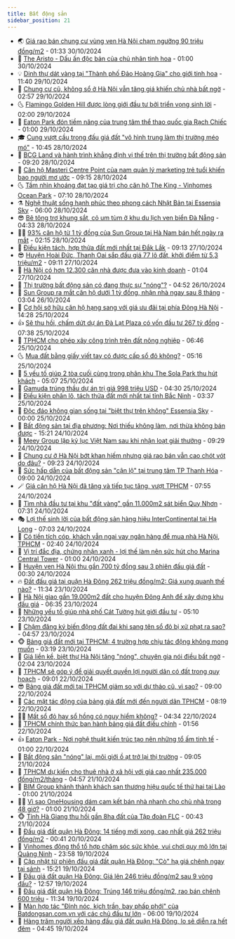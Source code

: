 ```yaml
---
title: Bất động sản
sidebar_position: 21
---
```


<!-- dantri-bat-dong-san:START -->
- 🌏 [Giá rao bán chung cư vùng ven Hà Nội chạm ngưỡng 90 triệu đồng/m2](https://dantri.com.vn/bat-dong-san/gia-rao-ban-chung-cu-vung-ven-ha-noi-cham-nguong-90-trieu-dongm2-20241030014923376.htm) - 01:33 30/10/2024
- 👹 [The Aristo - Dấu ấn độc bản của chủ nhân tinh hoa](https://dantri.com.vn/bat-dong-san/the-aristo-dau-an-doc-ban-cua-chu-nhan-tinh-hoa-20241030071448732.htm) - 01:00 30/10/2024
- 💡 [Dinh thự dát vàng tại &quot;Thành phố Đảo Hoàng Gia&quot; cho giới tinh hoa](https://dantri.com.vn/bat-dong-san/dinh-thu-dat-vang-tai-thanh-pho-dao-hoang-gia-cho-gioi-tinh-hoa-20241029174646342.htm) - 11:40 29/10/2024
- 🌋 [Chung cư cũ, không sổ ở Hà Nội vẫn tăng giá khiến chủ nhà bất ngờ](https://dantri.com.vn/bat-dong-san/chung-cu-cu-khong-so-o-ha-noi-van-tang-gia-khien-chu-nha-bat-ngo-20241028124953010.htm) - 02:57 29/10/2024
- 🌜 [Flamingo Golden Hill được lòng giới đầu tư bởi triển vọng sinh lời](https://dantri.com.vn/bat-dong-san/flamingo-golden-hill-duoc-long-gioi-dau-tu-boi-trien-vong-sinh-loi-20241028151241335.htm) - 02:00 29/10/2024
- 💃 [Eaton Park đón tiềm năng của trung tâm thể thao quốc gia Rạch Chiếc](https://dantri.com.vn/bat-dong-san/eaton-park-don-tiem-nang-cua-trung-tam-the-thao-quoc-gia-rach-chiec-20241028202440336.htm) - 01:00 29/10/2024
- 🎓 [Cung vượt cầu trong đấu giá đất &quot;vô hình trung làm thị trường méo mó&quot;](https://dantri.com.vn/bat-dong-san/cung-vuot-cau-trong-dau-gia-dat-vo-hinh-trung-lam-thi-truong-meo-mo-20241028173817239.htm) - 10:45 28/10/2024
- 🌝 [BCG Land và hành trình khẳng định vị thế trên thị trường bất động sản](https://dantri.com.vn/bat-dong-san/bcg-land-va-hanh-trinh-khang-dinh-vi-the-tren-thi-truong-bat-dong-san-20241028160348227.htm) - 09:20 28/10/2024
- 🧐 [Căn hộ Masteri Centre Point của nam quản lý marketing trẻ tuổi khiến bao người mơ ước](https://dantri.com.vn/bat-dong-san/can-ho-masteri-centre-point-cua-nam-quan-ly-marketing-tre-tuoi-khien-bao-nguoi-mo-uoc-20241028145451910.htm) - 09:15 28/10/2024
- 🌜 [Tầm nhìn khoáng đạt tạo giá trị cho căn hộ The King - Vinhomes Ocean Park](https://dantri.com.vn/bat-dong-san/tam-nhin-khoang-dat-tao-gia-tri-cho-can-ho-the-king-vinhomes-ocean-park-20241028123846498.htm) - 07:10 28/10/2024
- ⚗️ [Nghệ thuật sống hạnh phúc theo phong cách Nhật Bản tại Essensia Sky](https://dantri.com.vn/bat-dong-san/nghe-thuat-song-hanh-phuc-theo-phong-cach-nhat-ban-tai-essensia-sky-20241028121641432.htm) - 06:00 28/10/2024
- 😎 [Bê tông trơ khung sắt, cỏ um tùm ở khu du lịch ven biển Đà Nẵng](https://dantri.com.vn/bat-dong-san/be-tong-tro-khung-sat-co-um-tum-o-khu-du-lich-ven-bien-da-nang-20241022160220907.htm) - 04:33 28/10/2024
- 🧑‍🏫 [93% căn hộ từ 1 tỷ đồng của Sun Group tại Hà Nam bán hết ngày ra mắt](https://dantri.com.vn/bat-dong-san/93-can-ho-tu-1-ty-dong-cua-sun-group-tai-ha-nam-ban-het-ngay-ra-mat-20241028090726828.htm) - 02:15 28/10/2024
- 💪 [Điều kiện tách, hợp thửa đất mới nhất tại Đắk Lắk](https://dantri.com.vn/bat-dong-san/dieu-kien-tach-hop-thua-dat-moi-nhat-tai-dak-lak-20241026092255177.htm) - 09:13 27/10/2024
- 😎 [Huyện Hoài Đức, Thanh Oai sắp đấu giá 77 lô đất, khởi điểm từ 5,3 triệu/m2](https://dantri.com.vn/bat-dong-san/huyen-hoai-duc-thanh-oai-sap-dau-gia-77-lo-dat-khoi-diem-tu-53-trieum2-20241027160548177.htm) - 09:11 27/10/2024
- 🧠 [Hà Nội có hơn 12.300 căn nhà được đưa vào kinh doanh](https://dantri.com.vn/bat-dong-san/ha-noi-co-hon-12300-can-nha-duoc-dua-vao-kinh-doanh-20241026155152342.htm) - 01:04 27/10/2024
- 🧰 [Thị trường bất động sản có đang thực sự &quot;nóng&quot;?](https://dantri.com.vn/bat-dong-san/thi-truong-bat-dong-san-co-dang-thuc-su-nong-20241025165938828.htm) - 04:52 26/10/2024
- 🤩 [Sun Group ra mắt căn hộ dưới 1 tỷ đồng, nhận nhà ngay sau 8 tháng](https://dantri.com.vn/bat-dong-san/sun-group-ra-mat-can-ho-duoi-1-ty-dong-nhan-nha-ngay-sau-8-thang-20241026095939571.htm) - 03:04 26/10/2024
- 🦆 [Cơ hội sở hữu căn hộ hạng sang với giá ưu đãi tại phía Đông Hà Nội](https://dantri.com.vn/bat-dong-san/co-hoi-so-huu-can-ho-hang-sang-voi-gia-uu-dai-tai-phia-dong-ha-noi-20241025211520920.htm) - 14:28 25/10/2024
- 👍 [Sẽ thu hồi, chấm dứt dự án Đà Lạt Plaza có vốn đầu tư 267 tỷ đồng](https://dantri.com.vn/bat-dong-san/se-thu-hoi-cham-dut-du-an-da-lat-plaza-co-von-dau-tu-267-ty-dong-20241025123757256.htm) - 07:38 25/10/2024
- 🙉 [TPHCM cho phép xây công trình trên đất nông nghiệp](https://dantri.com.vn/bat-dong-san/tphcm-cho-phep-xay-cong-trinh-tren-dat-nong-nghiep-20241025110253007.htm) - 06:46 25/10/2024
- 🌜 [Mua đất bằng giấy viết tay có được cấp sổ đỏ không?](https://dantri.com.vn/bat-dong-san/mua-dat-bang-giay-viet-tay-co-duoc-cap-so-do-khong-20241025105822494.htm) - 05:16 25/10/2024
- 🌋 [5 yếu tố giúp 2 tòa cuối cùng trong phân khu The Sola Park thu hút khách](https://dantri.com.vn/bat-dong-san/5-yeu-to-giup-2-toa-cuoi-cung-trong-phan-khu-the-sola-park-thu-hut-khach-20241025114833360.htm) - 05:07 25/10/2024
- 🥰 [Gamuda trúng thầu dự án trị giá 998 triệu USD](https://dantri.com.vn/bat-dong-san/gamuda-trung-thau-du-an-tri-gia-998-trieu-usd-20241025105736911.htm) - 04:30 25/10/2024
- 💯 [Điều kiện phân lô, tách thửa đất mới nhất tại tỉnh Bắc Ninh](https://dantri.com.vn/bat-dong-san/dieu-kien-phan-lo-tach-thua-dat-moi-nhat-tai-tinh-bac-ninh-20241025014916304.htm) - 03:37 25/10/2024
- 🤩 [Độc đáo không gian sống tại &quot;biệt thự trên không&quot; Essensia Sky](https://dantri.com.vn/bat-dong-san/doc-dao-khong-gian-song-tai-biet-thu-tren-khong-essensia-sky-20241025052450672.htm) - 00:00 25/10/2024
- 💄 [Bất động sản tại địa phương: Nơi thiếu không làm, nơi thừa không bán được](https://dantri.com.vn/bat-dong-san/bat-dong-san-tai-dia-phuong-noi-thieu-khong-lam-noi-thua-khong-ban-duoc-20241024182226608.htm) - 15:21 24/10/2024
- 🦍 [Meey Group lập kỷ lục Việt Nam sau khi nhận loạt giải thưởng](https://dantri.com.vn/bat-dong-san/meey-group-lap-ky-luc-viet-nam-sau-khi-nhan-loat-giai-thuong-20241024161010404.htm) - 09:29 24/10/2024
- 🎡 [Chung cư ở Hà Nội bớt khan hiếm nhưng giá rao bán vẫn cao chót vót do đâu?](https://dantri.com.vn/bat-dong-san/chung-cu-o-ha-noi-bot-khan-hiem-nhung-gia-rao-ban-van-cao-chot-vot-do-dau-20241024155319977.htm) - 09:23 24/10/2024
- 🐎 [Sức hấp dẫn của bất động sản &quot;cận lộ&quot; tại trung tâm TP Thanh Hóa](https://dantri.com.vn/bat-dong-san/suc-hap-dan-cua-bat-dong-san-can-lo-tai-trung-tam-tp-thanh-hoa-20241024153502876.htm) - 09:00 24/10/2024
- 🪄 [Giá căn hộ Hà Nội đã tăng và tiếp tục tăng, vượt TPHCM](https://dantri.com.vn/bat-dong-san/gia-can-ho-ha-noi-da-tang-va-tiep-tuc-tang-vuot-tphcm-20241024140919263.htm) - 07:55 24/10/2024
- 💼 [Tìm nhà đầu tư tại khu &quot;đất vàng&quot; gần 11.000m2 sát biển Quy Nhơn](https://dantri.com.vn/bat-dong-san/tim-nha-dau-tu-tai-khu-dat-vang-gan-11000m2-sat-bien-quy-nhon-20241023172202486.htm) - 07:31 24/10/2024
- 🎭 [Lợi thế sinh lời của bất động sản hàng hiệu InterContinental tại Hạ Long](https://dantri.com.vn/bat-dong-san/loi-the-sinh-loi-cua-bat-dong-san-hang-hieu-intercontinental-tai-ha-long-20241024140308836.htm) - 07:03 24/10/2024
- 🐻 [Có tiền tích cóp, khách vẫn ngại vay ngân hàng để mua nhà Hà Nội, TPHCM](https://dantri.com.vn/kinh-doanh/co-tien-tich-cop-khach-van-ngai-vay-ngan-hang-de-mua-nha-ha-noi-tphcm-20241023085716466.htm) - 02:40 24/10/2024
- 💃 [Vị trí đắc địa, chứng nhận xanh - lợi thế làm nên sức hút cho Marina Central Tower](https://dantri.com.vn/bat-dong-san/vi-tri-dac-dia-chung-nhan-xanh-loi-the-lam-nen-suc-hut-cho-marina-central-tower-20241023140629960.htm) - 01:00 24/10/2024
- 🦣 [Huyện ven Hà Nội thu gần 700 tỷ đồng sau 3 phiên đấu giá đất](https://dantri.com.vn/bat-dong-san/huyen-ven-ha-noi-thu-gan-700-ty-dong-sau-3-phien-dau-gia-dat-20241024025313540.htm) - 00:30 24/10/2024
- 🔥 [Đất đấu giá tại quận Hà Đông 262 triệu đồng/m2: Giá xung quanh thế nào?](https://dantri.com.vn/bat-dong-san/dat-dau-gia-tai-quan-ha-dong-262-trieu-dongm2-gia-xung-quanh-the-nao-20241023174115158.htm) - 11:34 23/10/2024
- 🤩 [Hà Nội giao gần 19.000m2 đất cho huyện Đông Anh để xây dựng khu đấu giá](https://dantri.com.vn/bat-dong-san/ha-noi-giao-gan-19000m2-dat-cho-huyen-dong-anh-de-xay-dung-khu-dau-gia-20241023093746255.htm) - 06:35 23/10/2024
- 🥳 [Những yếu tố giúp nhà phố Cát Tường hút giới đầu tư](https://dantri.com.vn/bat-dong-san/nhung-yeu-to-giup-nha-pho-cat-tuong-hut-gioi-dau-tu-20241023113923982.htm) - 05:10 23/10/2024
- 🤗 [Chậm đăng ký biến động đất đai khi sang tên sổ đỏ bị xử phạt ra sao?](https://dantri.com.vn/bat-dong-san/cham-dang-ky-bien-dong-dat-dai-khi-sang-ten-so-do-bi-xu-phat-ra-sao-20241023110233815.htm) - 04:57 23/10/2024
- 🐵 [Bảng giá đất mới tại TPHCM: 4 trường hợp chịu tác động không mong muốn](https://dantri.com.vn/bat-dong-san/bang-gia-dat-moi-tai-tphcm-4-truong-hop-chiu-tac-dong-khong-mong-muon-20241023094406661.htm) - 03:19 23/10/2024
- 🤖 [Giá liền kề, biệt thự Hà Nội tăng &quot;nóng&quot;, chuyên gia nói điều bất ngờ](https://dantri.com.vn/bat-dong-san/gia-lien-ke-biet-thu-ha-noi-tang-nong-chuyen-gia-noi-dieu-bat-ngo-20241023012433942.htm) - 02:04 23/10/2024
- 👺 [TPHCM sẽ góp ý để giải quyết quyền lợi người dân có đất trong quy hoạch](https://dantri.com.vn/bat-dong-san/tphcm-se-gop-y-de-giai-quyet-quyen-loi-nguoi-dan-co-dat-trong-quy-hoach-20241022154403083.htm) - 09:01 22/10/2024
- 😎 [Bảng giá đất mới tại TPHCM giảm so với dự thảo cũ, vì sao?](https://dantri.com.vn/bat-dong-san/bang-gia-dat-moi-tai-tphcm-giam-so-voi-du-thao-cu-vi-sao-20241022155159571.htm) - 09:00 22/10/2024
- 🤠 [Các mặt tác động của bảng giá đất mới đến người dân TPHCM](https://dantri.com.vn/bat-dong-san/cac-mat-tac-dong-cua-bang-gia-dat-moi-den-nguoi-dan-tphcm-20241022150617726.htm) - 08:19 22/10/2024
- 👨‍🏫 [Mất sổ đỏ hay sổ hồng có nguy hiểm không?](https://dantri.com.vn/bat-dong-san/mat-so-do-hay-so-hong-co-nguy-hiem-khong-20241022105002170.htm) - 04:34 22/10/2024
- 🧰 [TPHCM chính thức ban hành bảng giá đất điều chỉnh](https://dantri.com.vn/bat-dong-san/tphcm-chinh-thuc-ban-hanh-bang-gia-dat-dieu-chinh-20241017131448333.htm) - 01:56 22/10/2024
- 👍 [Eaton Park - Nơi nghệ thuật kiến trúc tạo nên những tổ ấm tinh tế](https://dantri.com.vn/bat-dong-san/eaton-park-noi-nghe-thuat-kien-truc-tao-nen-nhung-to-am-tinh-te-20241021141910995.htm) - 01:00 22/10/2024
- 🌈 [Bất động sản &quot;nóng&quot; lại, môi giới ồ ạt trở lại thị trường](https://dantri.com.vn/bat-dong-san/bat-dong-san-nong-lai-moi-gioi-o-at-tro-lai-thi-truong-20241021150336543.htm) - 09:05 21/10/2024
- 🐲 [TPHCM dự kiến cho thuê nhà ở xã hội với giá cao nhất 235.000 đồng/m2/tháng](https://dantri.com.vn/bat-dong-san/tphcm-du-kien-cho-thue-nha-o-xa-hoi-voi-gia-cao-nhat-235000-dongm2thang-20241021094925929.htm) - 04:57 21/10/2024
- 💄 [BIM Group khánh thành khách sạn thương hiệu quốc tế thứ hai tại Lào](https://dantri.com.vn/bat-dong-san/bim-group-khanh-thanh-khach-san-thuong-hieu-quoc-te-thu-hai-tai-lao-20241018201351626.htm) - 01:00 21/10/2024
- 👨‍🏫 [Vì sao OneHousing dám cam kết bán nhà nhanh cho chủ nhà trong 48 giờ?](https://dantri.com.vn/bat-dong-san/vi-sao-onehousing-dam-cam-ket-ban-nha-nhanh-cho-chu-nha-trong-48-gio-20241017104300979.htm) - 01:00 21/10/2024
- 🐵 [Tỉnh Hà Giang thu hồi gần 8ha đất của Tập đoàn FLC](https://dantri.com.vn/bat-dong-san/tinh-ha-giang-thu-hoi-gan-8ha-dat-cua-tap-doan-flc-20241021031200488.htm) - 00:43 21/10/2024
- 🎉 [Đấu giá đất quận Hà Đông: 14 tiếng mới xong, cao nhất giá 262 triệu đồng/m2](https://dantri.com.vn/bat-dong-san/dau-gia-dat-quan-ha-dong-14-tieng-moi-xong-cao-nhat-gia-262-trieu-dongm2-20241019234713684.htm) - 00:41 20/10/2024
- 💫 [Vinhomes động thổ tổ hợp chăm sóc sức khỏe, vui chơi quy mô lớn tại Quảng Ninh](https://dantri.com.vn/bat-dong-san/vinhomes-dong-tho-to-hop-cham-soc-suc-khoe-vui-choi-quy-mo-lon-tai-quang-ninh-20241019220844483.htm) - 23:58 19/10/2024
- 🦄 [Cập nhật từ phiên đấu giá đất quận Hà Đông: &quot;Cò&quot; hạ giá chênh ngay tại sảnh](https://dantri.com.vn/bat-dong-san/cap-nhat-tu-phien-dau-gia-dat-quan-ha-dong-co-ha-gia-chenh-ngay-tai-sanh-20241019221110970.htm) - 15:21 19/10/2024
- 🌮 [Đấu giá đất quận Hà Đông: Giá lên 246 triệu đồng/m2 sau 9 vòng đấu?](https://dantri.com.vn/bat-dong-san/dau-gia-dat-quan-ha-dong-gia-len-246-trieu-dongm2-sau-9-vong-dau-20241019194632570.htm) - 12:57 19/10/2024
- 💯 [Đấu giá đất quận Hà Đông: Trúng 146 triệu đồng/m2, rao bán chênh 600 triệu](https://dantri.com.vn/bat-dong-san/dau-gia-dat-quan-ha-dong-trung-146-trieu-dongm2-rao-ban-chenh-600-trieu-20241019182648921.htm) - 11:34 19/10/2024
- 🌊 [Màn hợp tác &quot;Đỉnh nóc, kịch trần, bay phấp phới&quot; của Batdongsan.com.vn với các chủ đầu tư lớn](https://dantri.com.vn/bat-dong-san/man-hop-tac-dinh-noc-kich-tran-bay-phap-phoi-cua-batdongsancomvn-voi-cac-chu-dau-tu-lon-20241019121725134.htm) - 06:00 19/10/2024
- 🤖 [Hàng trăm người xếp hàng đấu giá đất quận Hà Đông, lo sẽ diễn ra hết đêm](https://dantri.com.vn/bat-dong-san/hang-tram-nguoi-xep-hang-dau-gia-dat-quan-ha-dong-lo-se-dien-ra-het-dem-20241019113650731.htm) - 04:45 19/10/2024<!-- dantri-bat-dong-san:END -->
